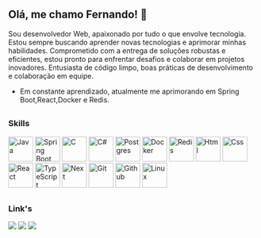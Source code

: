 ## Olá, me chamo Fernando! 👋


Sou desenvolvedor Web, apaixonado por tudo o que envolve tecnologia. Estou sempre buscando aprender novas tecnologias e aprimorar minhas habilidades. Comprometido com a entrega de soluções robustas e eficientes, estou pronto para enfrentar desafios e colaborar em projetos inovadores. Entusiasta de código limpo, boas práticas de desenvolvimento e colaboração em equipe.

- Em constante aprendizado, atualmente me aprimorando em Spring Boot,React,Docker e Redis. 

    
##
### Skills

<div>
  <img title="Java" alt="Java"height="50em" src="https://skillicons.dev/icons?i=java">
  <img title="Spring Boot" alt="Spring Boot"height="50em" src="https://skillicons.dev/icons?i=spring">
  <img title="C" alt="C"height="50em" src="https://skillicons.dev/icons?i=c">
  <img title="C#" alt="C#"height="50em" src="https://skillicons.dev/icons?i=cs">
  <img title="Postgresql" alt="Postgres" height="50em" src="https://skillicons.dev/icons?i=postgres">
  <img title="Docker" alt="Docker" height="50em" src="https://skillicons.dev/icons?i=docker">
<img title="Redis" alt="Redis" height="50em" src="https://skillicons.dev/icons?i=redis">
  <img title="Html" alt="Html" height="50em" src="https://skillicons.dev/icons?i=html">
  <img title="Css" alt="Css" height="50em" src="https://skillicons.dev/icons?i=css">
  <img title="React" alt="React" height="50em" src="https://skillicons.dev/icons?i=react">
    <img title="TypeScript" alt="TypeScript" height="50em" src="https://skillicons.dev/icons?i=typescript">
   <img title="Next" alt="Next" height="50em" src="https://skillicons.dev/icons?i=nextjs">
  <img title="Git" alt="Git" height="50em" src="https://skillicons.dev/icons?i=git">
  <img title="Github" alt="Github" height="50em" src="https://skillicons.dev/icons?i=github">
  <img title="Linux" alt="Linux" height="50em" src="https://skillicons.dev/icons?i=linux">
</div>


##

### Link's


<div>
    <a title="Github"  href="https://github.com/gnoatto01" target="_blank"><img src="https://img.shields.io/badge/GitHub-100000?style=for-the-badge&logo=github&logoColor=white" target="_blank"></a>
    <a title="Gitlab"  href="https://gitlab.com/gnoatto01" target="_blank"><img src="https://img.shields.io/badge/GitLab-330F63?style=for-the-badge&logo=gitlab&logoColor=white" target="_blank"></a>
<!--     <a title="Linkedin"  href="https://www.linkedin.com/in/gnoatto01/" target="_blank"><img src="https://img.shields.io/badge/LinkedIn-0077B5?style=for-the-badge&logo=linkedin&logoColor=white" target="_blank"></a> -->
<!--     <a title="Site"  href="https://henriquecode.netlify.app/" target="_blank"><img src="https://img.shields.io/badge/website-000000?style=for-the-badge&logo=About.me&logoColor=white" target="_blank"></a> -->
    <a title="Instagram"  href="https://www.instagram.com/gnoatto.dev/" target="_blank"><img src="https://img.shields.io/badge/Instagram-E4405F?style=for-the-badge&logo=instagram&logoColor=white" target="_blank"></a>
<!--   <a  href="" target="_blank"><img src="https://img.shields.io/badge/WhatsApp-25D366?style=for-the-badge&logo=whatsapp&logoColor=white" target="_blank"></a> -->
<!--     <a href="" target="_blank"><img src="https://img.shields.io/badge/Discord-7289DA?style=for-the-badge&logo=discord&logoColor=white" target="_blank"></a> -->
<!--     <a href="" target="_blank"><img src="" target="_blank"></a> -->
<!--     <a href="" target="_blank"><img src="" target="_blank"></a> --> 
</div>




